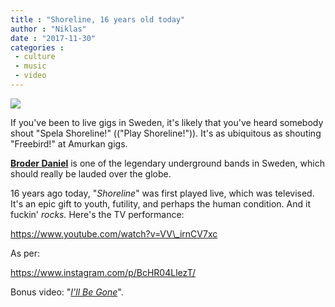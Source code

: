 ```yaml
---
title : "Shoreline, 16 years old today"
author : "Niklas"
date : "2017-11-30"
categories : 
 - culture
 - music
 - video
---
```


[![](https://niklasblog.com/wp-content/2017-11-30_10-55-28.jpg)](https://niklasblog.com/wp-content/2017-11-30_10-55-28.jpg)

If you've been to live gigs in Sweden, it's likely that you've heard somebody shout "Spela Shoreline!" (("Play Shoreline!")). It's as ubiquitous as shouting "Freebird!" at Amurkan gigs.

[**Broder Daniel**](https://en.wikipedia.org/wiki/Broder_Daniel) is one of the legendary underground bands in Sweden, which should really be lauded over the globe.

16 years ago today, "_Shoreline_" was first played live, which was televised. It's an epic gift to youth, futility, and perhaps the human condition. And it fuckin' _rocks._ Here's the TV performance:

https://www.youtube.com/watch?v=VV\_irnCV7xc

As per:

https://www.instagram.com/p/BcHR04LlezT/

Bonus video: "[_I'll Be Gone_](https://www.youtube.com/watch?v=OVPDAkuoK8Q)".

